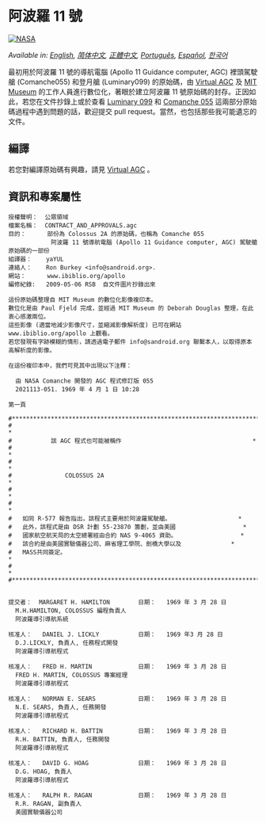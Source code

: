 # 阿波羅 11 號
[![NASA][1]][2]

*Available in: [English](README.md), [简体中文](README.zh_cn.md), [正體中文](README.zh_tw.md), [Português](README.pt_br.md), [Español](README.es.md), [한국어](README.ko_kr.md)*
 
最初用於阿波羅 11 號的導航電腦 (Apollo 11 Guidance computer, AGC) 裡頭駕駛艙 (Comanche055) 和登月艙 (Luminary099) 的原始碼，由 [Virtual AGC](http://www.ibiblio.org/apollo/) 及 [MIT Museum](http://web.mit.edu/museum/) 的工作人員進行數位化，著眼於建立阿波羅 11 號原始碼的封存。正因如此，若您在文件抄錄上或於查看 [Luminary 099](http://www.ibiblio.org/apollo/ScansForConversion/Luminary099/) 和 [Comanche 055](http://www.ibiblio.org/apollo/ScansForConversion/Comanche055/) 這兩部分原始碼過程中遇到問題的話，歡迎提交 pull request。當然，也包括那些我可能遺忘的文件。

## 編譯

若您對編譯原始碼有興趣，請見 [Virtual AGC](https://github.com/rburkey2005/virtualagc) 。

## 資訊和專案屬性
```plain
授權聲明：  公眾領域
檔案名稱：  CONTRACT_AND_APPROVALS.agc
目的：      部份為 Colossus 2A 的原始碼，也稱為 Comanche 055
            阿波羅 11 號導航電腦 (Apollo 11 Guidance computer, AGC) 駕駛艙原始碼的一部份
組譯器：    yaYUL
連絡人：    Ron Burkey <info@sandroid.org>.
網站：      www.ibiblio.org/apollo
編修紀錄:   2009-05-06 RSB  自文件圖片抄錄出來

這份原始碼整理自 MIT Museum 的數位化影像複印本。
數位化是由 Paul Fjeld 完成，並經過 MIT Museum 的 Deborah Douglas 整理，在此衷心感激兩位。
這些影像 (適當地減少影像尺寸，並縮減影像解析度) 已可在網站 www.ibiblio.org/apollo 上觀看。
若您發現有字跡模糊的情形，請透過電子郵件 info@sandroid.org 聯繫本人，以取得原本高解析度的影像。

在這份複印本中，我們可見其中出現以下注釋：

  由 NASA Comanche 開發的 AGC 程式修訂版 055
  2021113-051. 1969 年 4 月 1 日 10:28

第一頁

#************************************************************************
#                                                                       *
#           該 AGC 程式也可能被稱作                                     *
#                                                                       *
#                                                                       *
#               COLOSSUS 2A                                             *
#                                                                       *
#                                                                       *
#   如同 R-577 報告指出，該程式主要用於阿波羅駕駛艙。                   *
#   此外，該程式是由 DSR 計劃 55-23870 籌劃，並由美國                   *
#   國家航空航天局的太空總署經由合約 NAS 9-4065 資助。                  *
#   該合約是由美國實驗儀器公司、麻省理工學院、劍橋大學以及              *
#   MASS共同簽定。                                                      *
#                                                                       *
#************************************************************************


提交者：  MARGARET H. HAMILTON        日期：   1969 年 3 月 28 日
  M.H.HAMILTON, COLOSSUS 編程負責人
  阿波羅導引導航系統

核准人：   DANIEL J. LICKLY           日期：   1969 年3 月 28 日
  D.J.LICKLY, 負責人, 任務程式開發
  阿波羅導引導航程式

核准人：   FRED H. MARTIN             日期：   1969 年 3 月 28 日
  FRED H. MARTIN, COLOSSUS 專案經理
  阿波羅導引導航程式

核准人：   NORMAN E. SEARS            日期：   1969 年 3 月 28 日
  N.E. SEARS, 負責人, 任務開發
  阿波羅導引導航程式

核准人：   RICHARD H. BATTIN          日期：   1969 年 3 月 28 日
  R.H. BATTIN, 負責人, 任務開發
  阿波羅導引導航程式

核准人：   DAVID G. HOAG              日期：   1969 年 3 月 28 日
  D.G. HOAG, 負責人
  阿波羅導引導航程式

核准人：   RALPH R. RAGAN             日期：   1969 年 3 月 28 日
  R.R. RAGAN, 副負責人
  美國實驗儀器公司
```

[1]:https://cdn.rawgit.com/aleen42/badges/c9246f74/src/nasa.svg
[2]:https://www.nasa.gov/mission_pages/apollo/missions/apollo11.html
